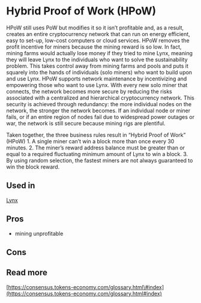 # Hybrid Proof of Work \(HPoW\)

HPoW still uses PoW but modifies it so it isn’t profitable and, as a result, creates an entire cryptocurrency network that can run on energy efficient, easy to set-up, low-cost computers or cloud services. HPoW removes the profit incentive for miners because the mining reward is so low. In fact, mining farms would actually lose money if they tried to mine Lynx, meaning they will leave Lynx to the individuals who want to solve the sustainability problem. This takes control away from mining farms and pools and puts it squarely into the hands of individuals \(solo miners\) who want to build upon and use Lynx. HPoW supports network maintenance by incentivizing and empowering those who want to use Lynx. With every new solo miner that connects, the network becomes more secure by reducing the risks associated with a centralized and hierarchical cryptocurrency network. This security is achieved through redundancy: the more individual nodes on the network, the stronger the network becomes. If an individual node or miner fails, or if an entire region of nodes fail due to widespread power outages or war, the network is still secure because mining rigs are plentiful.

Taken together, the three business rules result in “Hybrid Proof of Work” \(HPoW\) 1. A single miner can’t win a block more than once every 30 minutes. 2. The miner’s reward address balance must be greater than or equal to a required fluctuating minimum amount of Lynx to win a block. 3. By using random selection, the fastest miners are not always guaranteed to win the block reward.

## Used in

[Lynx](https://getlynx.io/)

## Pros

* mining unprofitable

## Cons

## Read more

[https://consensus.tokens-economy.com/glossary.html\#index](https://consensus.tokens-economy.com/glossary.html#index)

